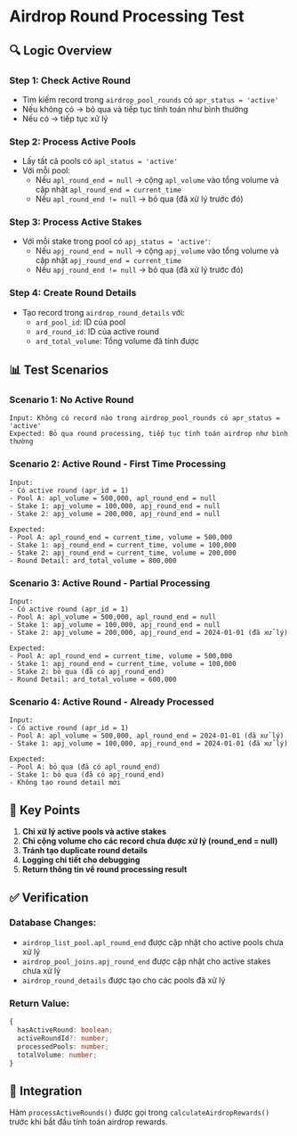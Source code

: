 # Airdrop Round Processing Test

## 🔍 Logic Overview

### **Step 1: Check Active Round**
- Tìm kiếm record trong `airdrop_pool_rounds` có `apr_status = 'active'`
- Nếu không có → bỏ qua và tiếp tục tính toán như bình thường
- Nếu có → tiếp tục xử lý

### **Step 2: Process Active Pools**
- Lấy tất cả pools có `apl_status = 'active'`
- Với mỗi pool:
  - Nếu `apl_round_end = null` → cộng `apl_volume` vào tổng volume và cập nhật `apl_round_end = current_time`
  - Nếu `apl_round_end != null` → bỏ qua (đã xử lý trước đó)

### **Step 3: Process Active Stakes**
- Với mỗi stake trong pool có `apj_status = 'active'`:
  - Nếu `apj_round_end = null` → cộng `apj_volume` vào tổng volume và cập nhật `apj_round_end = current_time`
  - Nếu `apj_round_end != null` → bỏ qua (đã xử lý trước đó)

### **Step 4: Create Round Details**
- Tạo record trong `airdrop_round_details` với:
  - `ard_pool_id`: ID của pool
  - `ard_round_id`: ID của active round
  - `ard_total_volume`: Tổng volume đã tính được

## 📊 Test Scenarios

### **Scenario 1: No Active Round**
```
Input: Không có record nào trong airdrop_pool_rounds có apr_status = 'active'
Expected: Bỏ qua round processing, tiếp tục tính toán airdrop như bình thường
```

### **Scenario 2: Active Round - First Time Processing**
```
Input: 
- Có active round (apr_id = 1)
- Pool A: apl_volume = 500,000, apl_round_end = null
- Stake 1: apj_volume = 100,000, apj_round_end = null
- Stake 2: apj_volume = 200,000, apj_round_end = null

Expected:
- Pool A: apl_round_end = current_time, volume = 500,000
- Stake 1: apj_round_end = current_time, volume = 100,000
- Stake 2: apj_round_end = current_time, volume = 200,000
- Round Detail: ard_total_volume = 800,000
```

### **Scenario 3: Active Round - Partial Processing**
```
Input:
- Có active round (apr_id = 1)
- Pool A: apl_volume = 500,000, apl_round_end = null
- Stake 1: apj_volume = 100,000, apj_round_end = null
- Stake 2: apj_volume = 200,000, apj_round_end = 2024-01-01 (đã xử lý)

Expected:
- Pool A: apl_round_end = current_time, volume = 500,000
- Stake 1: apj_round_end = current_time, volume = 100,000
- Stake 2: bỏ qua (đã có apj_round_end)
- Round Detail: ard_total_volume = 600,000
```

### **Scenario 4: Active Round - Already Processed**
```
Input:
- Có active round (apr_id = 1)
- Pool A: apl_volume = 500,000, apl_round_end = 2024-01-01 (đã xử lý)
- Stake 1: apj_volume = 100,000, apj_round_end = 2024-01-01 (đã xử lý)

Expected:
- Pool A: bỏ qua (đã có apl_round_end)
- Stake 1: bỏ qua (đã có apj_round_end)
- Không tạo round detail mới
```

## 🎯 Key Points

1. **Chỉ xử lý active pools và active stakes**
2. **Chỉ cộng volume cho các record chưa được xử lý (round_end = null)**
3. **Tránh tạo duplicate round details**
4. **Logging chi tiết cho debugging**
5. **Return thông tin về round processing result**

## ✅ Verification

### **Database Changes:**
- `airdrop_list_pool.apl_round_end` được cập nhật cho active pools chưa xử lý
- `airdrop_pool_joins.apj_round_end` được cập nhật cho active stakes chưa xử lý
- `airdrop_round_details` được tạo cho các pools đã xử lý

### **Return Value:**
```typescript
{
  hasActiveRound: boolean;
  activeRoundId?: number;
  processedPools: number;
  totalVolume: number;
}
```

## 🔧 Integration

Hàm `processActiveRounds()` được gọi trong `calculateAirdropRewards()` trước khi bắt đầu tính toán airdrop rewards. 